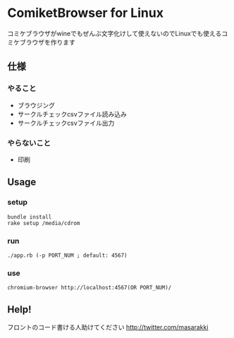 # ComiketBrowser for Linux

コミケブラウザがwineでもぜんぶ文字化けして使えないのでLinuxでも使えるコミケブラウザを作ります

## 仕様
### やること
- ブラウジング
- サークルチェックcsvファイル読み込み
- サークルチェックcsvファイル出力

### やらないこと
- 印刷

## Usage
### setup
    bundle install
    rake setup /media/cdrom

### run
    ./app.rb (-p PORT_NUM ; default: 4567)

### use
    chromium-browser http://localhost:4567(OR PORT_NUM)/

## Help!
フロントのコード書ける人助けてください
http://twitter.com/masarakki
